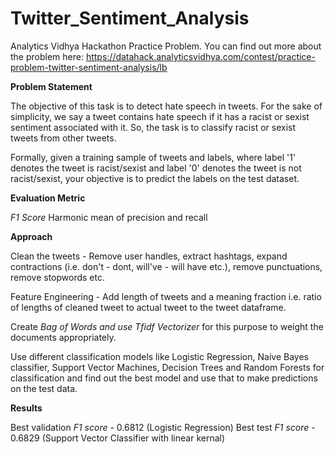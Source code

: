 # Twitter_Sentiment_Analysis
 Analytics Vidhya Hackathon Practice Problem. You can find out more about the problem here: https://datahack.analyticsvidhya.com/contest/practice-problem-twitter-sentiment-analysis/lb
 
 **Problem Statement**
 
The objective of this task is to detect hate speech in tweets. For the sake of simplicity, we say a tweet contains hate speech if it has a racist or sexist sentiment associated with it. So, the task is to classify racist or sexist tweets from other tweets.

Formally, given a training sample of tweets and labels, where label '1' denotes the tweet is racist/sexist and label '0' denotes the tweet is not racist/sexist, your objective is to predict the labels on the test dataset.

**Evaluation Metric**

*F1 Score*  Harmonic mean of precision and recall

**Approach**

Clean the tweets - Remove user handles, extract hashtags, expand contractions (i.e. don't - dont, will've - will have etc.), remove punctuations, remove stopwords etc.

Feature Engineering - Add length of tweets and a meaning fraction i.e. ratio of lengths of cleaned tweet to actual tweet to the tweet dataframe.

Create *Bag of Words and use Tfidf Vectorizer* for this purpose to weight the documents appropriately. 

Use different classification models like Logistic Regression, Naive Bayes classifier, Support Vector Machines, Decision Trees and Random Forests for classification and find out the best model and use that to make predictions on the test data.

**Results**

Best validation *F1 score* - 0.6812 (Logistic Regression)
Best test *F1 score* - 0.6829 (Support Vector Classifier with linear kernal)
